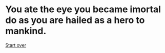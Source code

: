 # You ate the eye you became imortal do as you are hailed as a hero to mankind. 

[Start over](../your-adventure-begins)